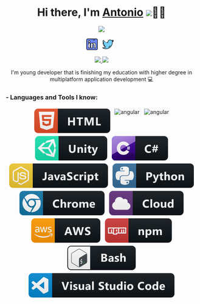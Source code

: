 
<div align="center">
   <h1>Hi there, I'm <a href="https://antonioweb.es" target="_blank">Antonio</a> <img src="https://media.giphy.com/media/hvRJCLFzcasrR4ia7z/giphy.gif" width="25px">👋😄 </h1>
   
   
   <img src="https://pronoun.cyou/x/y?subject=He&object=Him&height=20"> 
</div>

<p align="center">
   <a href="https://www.linkedin.com/in/antonio-rodríguez-gonzález-0891aa139/"><img height="30" src="https://raw.githubusercontent.com/8bithemant/8bithemant/master/linkedin.png?raw=true"></a>&nbsp;&nbsp;
<a href="https://twitter.com/antonio9626"><img height="30" src="https://raw.githubusercontent.com/8bithemant/8bithemant/master/twitter.png?raw=true"></a>&nbsp;&nbsp;
 </p>

<p align="center">
<a href="https://github.com/anrogo/github-readme-stats"> 
    <img  src="https://github-readme-stats.vercel.app/api?username=anrogo&&show_icons=true&theme=radical"/>
  </a>
  <a href="https://github.com/anrogo/github-readme-stats"> 
    <img  src="https://github-readme-stats.vercel.app/api/top-langs/?username=anrogo&layout=compact"/>
  </a>
</p>

<p align="center">
   I'm young developer that is finishing my education with higher degree in multiplatform application development 💻
</p>

### - Languages and Tools I know:

<p align="center">
  <!-- For more icons please follow  https://github.com/MikeCodesDotNET/ColoredBadges -->
  <img src="https://raw.githubusercontent.com/8bithemant/8bithemant/master/svg/dev/languages/html.svg" alt="html" style="vertical-align:top; margin:4px">    
  <img src="https://img.shields.io/badge/angular-%23DD0031.svg?style=&logo=angular&logoColor=white" alt="angular" style="vertical-align:top; margin:4px">
  <img src="https://raw.githubusercontent.com/anrogo/angular.svg" alt="angular" style="vertical-align:top; margin:4px">
  <img src="https://raw.githubusercontent.com/MikeCodesDotNET/ColoredBadges/master/svg/dev/frameworks/unity.svg" alt="unity" style="vertical-align:top; margin:4px">
  <img src="https://raw.githubusercontent.com/8bithemant/8bithemant/master/svg/dev/languages/csharp.svg" alt="csharp" style="vertical-align:top; margin:4px">
  <img src="https://raw.githubusercontent.com/8bithemant/8bithemant/master/svg/dev/languages/js.svg" alt="js" style="vertical-align:top; margin:4px">
  <img src="https://raw.githubusercontent.com/8bithemant/8bithemant/master/svg/dev/languages/python.svg" alt="python" style="vertical-align:top; margin:4px">
  <img src="https://raw.githubusercontent.com/8bithemant/8bithemant/master/svg/dev/misc/chrome.svg" alt="chrome" style="vertical-align:top; margin:4px">
  <img src="https://raw.githubusercontent.com/8bithemant/8bithemant/master/svg/dev/misc/cloud.svg" alt="cloud" style="vertical-align:top; margin:4px">
  <img src="https://raw.githubusercontent.com/8bithemant/8bithemant/master/svg/dev/services/aws.svg" alt="aws" style="vertical-align:top; margin:4px">
  <img src="https://raw.githubusercontent.com/8bithemant/8bithemant/master/svg/dev/services/npm.svg" alt="npm" style="vertical-align:top; margin:4px">
  <img src="https://raw.githubusercontent.com/8bithemant/8bithemant/master/svg/dev/tools/bash.svg" alt="bash" style="vertical-align:top; margin:4px">
  <img src="https://raw.githubusercontent.com/8bithemant/8bithemant/master/svg/dev/tools/visualstudio_code.svg" alt="vscode" style="vertical-align:top; margin:4px">
</p>

  
<!--
**Anrogo/anrogo** is a ✨ _special_ ✨ repository because its `README.md` (this file) appears on your GitHub profile.

Here are some ideas to get you started:

- 🔭 I’m currently working on ...
- 🌱 I’m currently learning ...
- 👯 I’m looking to collaborate on ...
- 🤔 I’m looking for help with ...
- 💬 Ask me about ...
- 📫 How to reach me: ...
- 😄 Pronouns: ...
- ⚡ Fun fact: ...
-->
